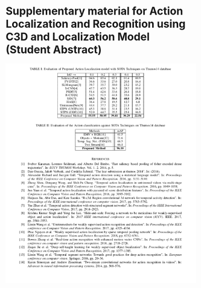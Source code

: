 # Supplementary material for Action Localization and Recognition using C3D and Localization Model (Student Abstract)
![Screenshot](action.png)
